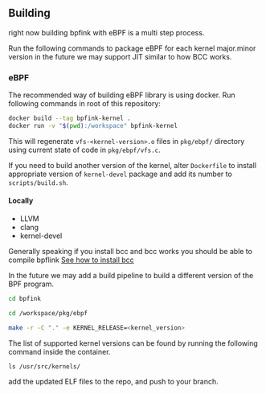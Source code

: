 ## Building

right now building bpfink with eBPF is a multi step process. 

Run the following commands to package eBPF for each kernel major.minor version
in the future we may support JIT similar to how BCC works. 

### eBPF

The recommended way of building eBPF library is using docker. Run following commands in root of this repository:

```bash
docker build --tag bpfink-kernel . 
docker run -v "$(pwd):/workspace" bpfink-kernel
```

This will regenerate `vfs-<kernel-version>.o` files in `pkg/ebpf/` directory using current state of code in `pkg/ebpf/vfs.c`.

If you need to build another version of the kernel, alter `Dockerfile` to install appropriate version of `kernel-devel`
package and add its number to `scripts/build.sh`.

#### Locally

* LLVM
* clang
* kernel-devel

Generally speaking if you install bcc and bcc works you should be able to compile bpflink
[See how to install bcc](https://github.com/iovisor/bcc/blob/master/INSTALL.md)

In the future we may add a build pipeline to build a different version of the BPF program. 

```bash
cd bpfink

cd /workspace/pkg/ebpf

make -r -C "." -e KERNEL_RELEASE=<kernel_version>
```
The list of supported kernel versions can be found by running the following command inside the container.

`ls /usr/src/kernels/`

add the updated ELF files to the repo, and push to your branch.

